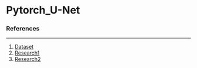 # Pytorch_U-Net

### References 
------------------------------
1. [Dataset](http://www.google.co.kr](https://www.kaggle.com/datasets/mateuszbuda/lgg-mri-segmentation/)https://www.kaggle.com/datasets/mateuszbuda/lgg-mri-segmentation/)
2. [Research1](https://arxiv.org/abs/1505.04597)
3. [Research2](https://arxiv.org/abs/1906.03720)
